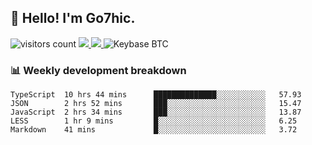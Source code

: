 ## 👋 Hello! I'm Go7hic.

 ![visitors count](https://visitors-by-url-pls-dont-use-this-in-your-repo.vercel.app/Go7hic-github-readme)
 <a href="https://twitter.com/Go7hic">
    <img src="https://img.shields.io/badge/-@Go7hic-1ca0f1?style=flat-square&labelColor=1ca0f1&logo=twitter&logoColor=white&link=https://twitter.com/Go7hic">
   <a/>
   <a href="mailto:gtfx0209@gmail.com">
    <img src="https://img.shields.io/badge/-gtfx0209@gmail.com-c14438?style=flat-square&logo=Gmail&logoColor=white&link=mailto:gtfx0209@gmail.com">
   <a/>
    ![Keybase BTC](https://img.shields.io/keybase/btc/Go7hic)
 <!--
🔭 I’m currently working
🌱 I’m currently learning
💬 Ask me about 
📫 How to reach me: 
⚡ Fun fact: 
-->
 <!--
![My Github Stats](https://github-readme-stats.vercel.app/api?username=Go7hic&show_icons=true&count_private=true)

-->

### 📊 Weekly development breakdown
<!--START_SECTION:waka-->
```text
TypeScript  10 hrs 44 mins      ██████████████░░░░░░░░░░░   57.93 
JSON        2 hrs 52 mins       ███░░░░░░░░░░░░░░░░░░░░░░   15.47 
JavaScript  2 hrs 34 mins       ███░░░░░░░░░░░░░░░░░░░░░░   13.87 
LESS        1 hr 9 mins         █░░░░░░░░░░░░░░░░░░░░░░░░   6.25 
Markdown    41 mins             █░░░░░░░░░░░░░░░░░░░░░░░░   3.72
```
<!--END_SECTION:waka-->

